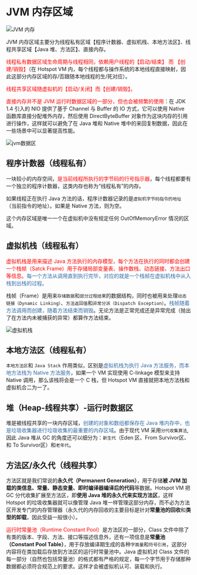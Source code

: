 # JVM 内存区域

<img :src="$withBase('/img/java/jvm/JVM 内存.png')" alt="JVM 内存">

JVM 内存区域主要分为线程私有区域【程序计数器、虚拟机栈、本地方法区】、线程共享区域【Java 堆、方法区】、直接内存。

<font color='red'>线程私有数据区域生命周期与线程相同，依赖用户线程的【启动/结束】 而 【创建/销毁】</font>（在 Hotspot VM 内，每个线程都与操作系统的本地线程直接映射，因此这部分内存区域的存/否跟随本地线程的生/死对应）。

<font color='red'>线程共享区域随虚拟机的【启动/关闭】而【创建/销毁】。</font>

<font color='red'>直接内存并不是 JVM 运行时数据区域的一部分，但也会被频繁的使用</font>：在 JDK 1.4 引入的 NIO 提供了基于 Channel 与 Buffer 的 IO 方式，它可以使用 Native 函数库直接分配堆外内存，然后使用 DirectByteBuffer 对象作为这块内存的引用进行操作，这样就可以避免了在 Java 堆和 Native 堆中的来回复制数据，因此在一些场景中可以显著提高性能。

<img :src="$withBase('/img/java/jvm/jvm数据区.png')" alt="jvm数据区">



## 程序计数器（线程私有）

一块较小的内存空间，<font color='red'>是当前线程所执行的字节码的行号指示器</font>，每个线程都要有一个独立的程序计数器，这类内存也称为“线程私有”的内存。

如果线程正在执行 Java 方法的话，程序计数器记录的是`虚拟机字节码指令的地址`（当前指令的地址）。如果是 Native 方法，则为空。

这个内存区域是唯一一个在虚拟机中没有规定任何 OutOfMemoryError 情况的区域。

## 虚拟机栈（线程私有）

<font color='red'>虚拟机栈是用来描述 Java 方法执行的内存模型，每个方法在执行的同时都会创建一个栈帧（Satck Frame）用于存储局部变量表、操作数栈、动态链接、方法出口等信息。</font><font color='#316CA5'>每一个方法从调用直到执行完毕，对应的就是一个栈帧在虚拟机栈中从入栈到出栈的过程。</font>

栈帧（Frame）是用来`存储数据`和`部分过程结果`的数据结构，同时也被用来处理`动态链接（Dynamic Linking）`、`方法返回值`和`异常分派（Dispatch Exception）`。<font color='#316CA5'>栈帧随着方法调用而创建，随着方法结束而销毁</font>。无论方法是正常完成还是异常完成（抛出了在方法内未被捕获的异常）都算作方法结束。

<img :src="$withBase('/img/java/jvm/虚拟机栈.png')" alt="虚拟机栈">

## 本地方法区（线程私有）

`本地方法区`和 `Java Stack` 作用类似，区别是<font color='#316CA5'>虚拟机栈为执行 Java 方法服务，而本地方法栈为 Native 方法服务</font>，如果一个 VM 实现使用 C-linkage 模型来支持 Native 调用，那么该栈将会是一个 C 栈，但 Hotspot VM 直接就把本地方法栈和虚拟机合二为一了。

## 堆（Heap-线程共享）-运行时数据区

堆是被线程共享的一块内存区域，<font color='#316CA5'>创建的对象和数组都保存在 Java 堆内存中，也是垃圾收集器进行垃圾收集的最重要的内存区域</font>。由于现代 VM 采用`分代收集算法`,因此 Java 堆从 GC 的角度还可以细分为：`新生代`（Eden 区、From Survivor区、和 To Survivor区）和`老年代`。

## 方法区/永久代（线程共享）

方法区就是我们常说的**永久代（Permanent Generation）**，用于存储**被 JVM 加载的类信息、常量、静态变量、即时编译器编译后的代码**等数据。Hotspot VM 把 GC 分代收集扩展至方法区，即**使用 Java 堆的永久代来实现方法区**，这样 Hotspot 的垃圾收集器就可以像管理 Java 堆一样管理这部分内存，而不必为方法区开发专门的内存管理器（永久代的内存回收的主要目标是针对**常量池的回收**和**类型的卸载**，因此受益一般很小）。

<font color='red'>运行时常量池（Runtime Constant Pool）</font>是方法区的一部分，Class 文件中除了有类的版本、字段、方法、接口等描述信息外，还有一项信息是**常量池（Constant Pool Table）**，用于存放编译期生成的各种`字面量`和`符号引用`，这部分内容将在类加载后存放到方法区的运行时常量池中。Java 虚拟机对 Class 文件的每一部分（自然也包括常量池）的格式都有严格的规定，每一个字节用于存储那种数据都必须符合规范上的要求。这样才会被虚拟机认可、装载和执行。
